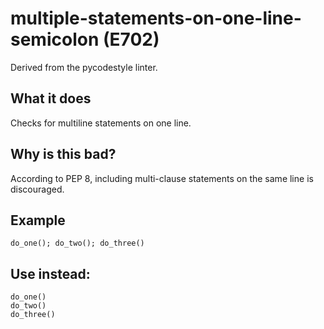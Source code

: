# multiple-statements-on-one-line-semicolon (E702)
Derived from the pycodestyle linter.
## What it does
Checks for multiline statements on one line.
## Why is this bad?
According to PEP 8, including multi-clause statements on the same line is
discouraged.
## Example
```
do_one(); do_two(); do_three()
```
## Use instead:
```
do_one()
do_two()
do_three()
```